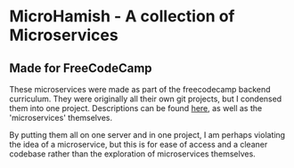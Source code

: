 # MicroHamish - A collection of Microservices
## Made for FreeCodeCamp

These microservices were made as part of the freecodecamp backend curriculum. They were originally all their own git projects, but I condensed them into one project. Descriptions can be found [here](https://microhamish.herokuapp.com/), as well as the 'microservices' themselves.

By putting them all on one server and in one project, I am perhaps violating the idea of a microservice, but this is for ease of access and a cleaner codebase rather than the exploration of microservices themselves.
